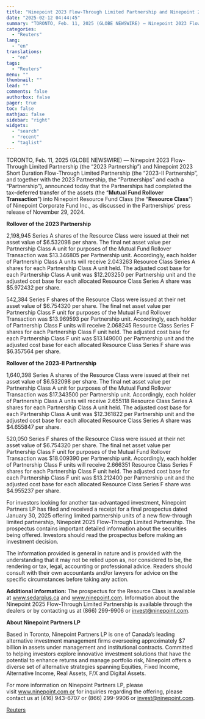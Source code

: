 ```yaml
---
title: "Ninepoint 2023 Flow-Through Limited Partnership and Ninepoint 2023 Short Duration Flow-Through Limited Partnership Announce Completion of Rollover Transaction"
date: "2025-02-12 04:44:45"
summary: "TORONTO, Feb. 11, 2025 (GLOBE NEWSWIRE) — Ninepoint 2023 Flow-Through Limited Partnership (the “2023 Partnership”) and Ninepoint 2023 Short Duration Flow-Through Limited Partnership (the “2023-II Partnership”, and together with the 2023 Partnership, the “Partnerships” and each a “Partnership”), announced today that the Partnerships had completed the tax-deferred transfer of the..."
categories:
  - "Reuters"
lang:
  - "en"
translations:
  - "en"
tags:
  - "Reuters"
menu: ""
thumbnail: ""
lead: ""
comments: false
authorbox: false
pager: true
toc: false
mathjax: false
sidebar: "right"
widgets:
  - "search"
  - "recent"
  - "taglist"
---
```


TORONTO, Feb. 11, 2025 (GLOBE NEWSWIRE) — Ninepoint 2023 Flow-Through Limited Partnership (the “2023 Partnership”) and Ninepoint 2023 Short Duration Flow-Through Limited Partnership (the “2023-II Partnership”, and together with the 2023 Partnership, the “Partnerships” and each a “Partnership”), announced today that the Partnerships had completed the tax-deferred transfer of the assets (the “**Mutual Fund Rollover Transaction**”) into Ninepoint Resource Fund Class (the “**Resource Class**”) of Ninepoint Corporate Fund Inc., as discussed in the Partnerships’ press release of November 29, 2024.

**Rollover of the 2023 Partnership**

2,198,945 Series A shares of the Resource Class were issued at their net asset value of $6.532098 per share. The final net asset value per Partnership Class A unit for purposes of the Mutual Fund Rollover Transaction was $13.346805 per Partnership unit. Accordingly, each holder of Partnership Class A units will receive 2.043263 Resource Class Series A shares for each Partnership Class A unit held. The adjusted cost base for each Partnership Class A unit was $12.203250 per Partnership unit and the adjusted cost base for each allocated Resource Class Series A share was $5.972432 per share.

542,384 Series F shares of the Resource Class were issued at their net asset value of $6.754320 per share. The final net asset value per Partnership Class F unit for purposes of the Mutual Fund Rollover Transaction was $13.969593 per Partnership unit. Accordingly, each holder of Partnership Class F units will receive 2.068245 Resource Class Series F shares for each Partnership Class F unit held. The adjusted cost base for each Partnership Class F unit was $13.149000 per Partnership unit and the adjusted cost base for each allocated Resource Class Series F share was $6.357564 per share.

**Rollover of the 2023-II Partnership**

1,640,398 Series A shares of the Resource Class were issued at their net asset value of $6.532098 per share. The final net asset value per Partnership Class A unit for purposes of the Mutual Fund Rollover Transaction was $17.343500 per Partnership unit. Accordingly, each holder of Partnership Class A units will receive 2.655118 Resource Class Series A shares for each Partnership Class A unit held. The adjusted cost base for each Partnership Class A unit was $12.361822 per Partnership unit and the adjusted cost base for each allocated Resource Class Series A share was $4.655847 per share.

520,050 Series F shares of the Resource Class were issued at their net asset value of $6.754320 per share. The final net asset value per Partnership Class F unit for purposes of the Mutual Fund Rollover Transaction was $18.009390 per Partnership unit. Accordingly, each holder of Partnership Class F units will receive 2.666351 Resource Class Series F shares for each Partnership Class F unit held. The adjusted cost base for each Partnership Class F unit was $13.212400 per Partnership unit and the adjusted cost base for each allocated Resource Class Series F share was $4.955237 per share.

For investors looking for another tax-advantaged investment, Ninepoint Partners LP has filed and received a receipt for a final prospectus dated January 30, 2025 offering limited partnership units of a new flow-through limited partnership, Ninepoint 2025 Flow-Through Limited Partnership. The prospectus contains important detailed information about the securities being offered. Investors should read the prospectus before making an investment decision.

The information provided is general in nature and is provided with the understanding that it may not be relied upon as, nor considered to be, the rendering or tax, legal, accounting or professional advice. Readers should consult with their own accountants and/or lawyers for advice on the specific circumstances before taking any action.

**Additional information:** The prospectus for the Resource Class is available at www.sedarplus.ca and www.ninepoint.com. Information about the Ninepoint 2025 Flow-Through Limited Partnership is available through the dealers or by contacting us at (866) 299-9906 or invest@ninepoint.com.

**About Ninepoint Partners LP**

Based in Toronto, Ninepoint Partners LP is one of Canada’s leading alternative investment management firms overseeing approximately $7 billion in assets under management and institutional contracts. Committed to helping investors explore innovative investment solutions that have the potential to enhance returns and manage portfolio risk, Ninepoint offers a diverse set of alternative strategies spanning Equities, Fixed Income, Alternative Income, Real Assets, F/X and Digital Assets.

For more information on Ninepoint Partners LP, please visit www.ninepoint.com or for inquiries regarding the offering, please contact us at (416) 943-6707 or (866) 299-9906 or invest@ninepoint.com.

[Reuters](https://www.tradingview.com/news/reuters.com,2025-02-11:newsml_GNXc8qFn2:0-ninepoint-2023-flow-through-limited-partnership-and-ninepoint-2023-short-duration-flow-through-limited-partnership-announce-completion-of-rollover-transaction/)
